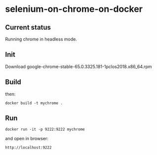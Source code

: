 # selenium-on-chrome-on-docker

## Current status

Running chrome in headless mode.

## Init

Download google-chrome-stable-65.0.3325.181-1pclos2018.x86_64.rpm

## Build

then:
```
docker build -t mychrome . 
```

## Run
```
docker run -it -p 9222:9222 mychrome
```

and open in browser:
```
http://localhost:9222
```
